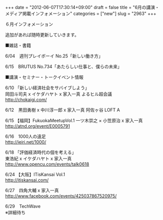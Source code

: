 +++
date = "2012-06-07T17:30:14+09:00"
draft = false
title = "6月の講演・メディア掲載インフォメーション"
categories = ["new"]
slug = "2963"
+++

<p>６月インフォメーション</p>
<p>追加があれば随時更新していきます。</p>
<p>■雑誌・書籍</p>
<p>6/04　週刊プレイボーイ No.25「新しい働き方」</p>
<p>6/15　BRUTUS No.734「あたらしい仕事と、僕らの未来」</p>
<p>■講演・セミナー・トークイベント情報</p>
<p>6/10 「新しい経済社会をサバイブしよう」<br />
岡田斗司夫 x イケダハヤト x 家入一真 よるヒル超会議<br />
<a href="http://chokaigi.com/">http://chokaigi.com/</a></p>
<p>6/12　黒田勇樹 x 中川淳一郎 x 家入一真 阿佐ヶ谷 LOFT A</p>
<p>6/15 【福岡】FukuokaMeetupVol.1 一ツ木崇之 × 小笠原治 x 家入一真<br />
<a href="http://atnd.org/event/E0005791">http://atnd.org/event/E0005791</a></p>
<p>6/16　1000人の遠足<br />
<a href="http://ieiri.net/1000/">http://ieiri.net/1000/</a></p>
<p>6/18 「評価経済時代の個を考える」<br />
東浩紀 x イケダハヤト x 家入一真<br />
<a href="http://www.opencu.com/events/talk0618">http://www.opencu.com/events/talk0618</a></p>
<p>6/24 【大阪】ITisKansai Vol.1<br />
<a href="http://itiskansai.com/">http://itiskansai.com/</a>
</p>
<p>6/27　四角大輔 x 家入一真<br />
<a href="http://www.facebook.com/events/425037867520975/">http://www.facebook.com/events/425037867520975/</a></p>
<p>6/29　TechWave<br />
※詳細待ち</p>

